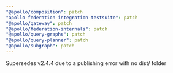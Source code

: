 ```yaml
---
"@apollo/composition": patch
"apollo-federation-integration-testsuite": patch
"@apollo/gateway": patch
"@apollo/federation-internals": patch
"@apollo/query-graphs": patch
"@apollo/query-planner": patch
"@apollo/subgraph": patch
---
```


Supersedes v2.4.4 due to a publishing error with no dist/ folder
  